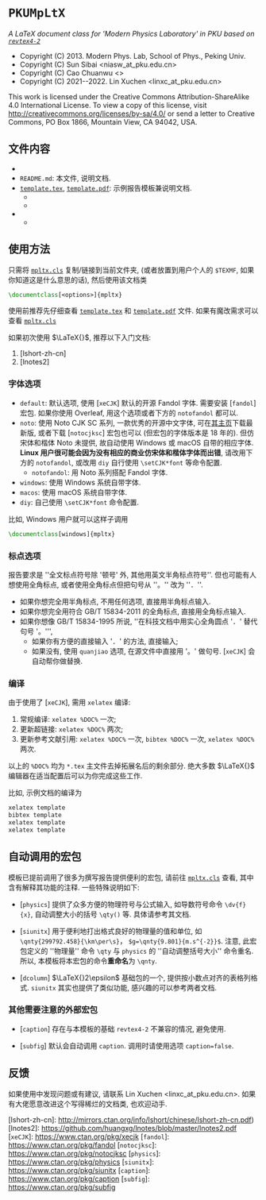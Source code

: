 # `PKUMpLtX`
*A LaTeX document class for 'Modern Physics Laboratory' in PKU based on [`revtex4-2`]*

+ Copyright (C) 2013. Modern Phys. Lab, School of Phys., Peking Univ.
+ Copyright (C) Sun Sibai <niasw_at_pku.edu.cn>
+ Copyright (C) Cao Chuanwu <>
+ Copyright (C) 2021--2022. Lin Xuchen <linxc_at_pku.edu.cn>

This work is licensed under the Creative Commons Attribution-ShareAlike 4.0 International
License. To view a copy of this license, visit http://creativecommons.org/licenses/by-sa/4.0/
or send a letter to Creative Commons, PO Box 1866, Mountain View, CA 94042, USA.

## 文件内容

+ [`mpltx.cls`]: 模板文件.
+ `README.md`: 本文件, 说明文档.
+ [`template.tex`], [`template.pdf`]: 示例报告模板兼说明文档.
  + [`bibli.bib`]: 用于参考文献生成的文件.
  + [`fig/`]: 示例报告用到的图片.
+ [`figgen.py`]: 生成其中一张图片用的脚本.
  + [`fig.mplstyle`]: 相应的格式设置.

## 使用方法

只需将 [`mpltx.cls`] 复制/链接到当前文件夹, (或者放置到用户个人的 `$TEXMF`, 如果你知道这是什么意思的话), 然后使用该文档类
```latex
\documentclass[<options>]{mpltx}
```
使用前推荐先仔细查看 [`template.tex`] 和 [`template.pdf`] 文件.
如果有魔改需求可以查看 [`mpltx.cls`]

如果初次使用 $\LaTeX{}$, 推荐以下入门文档:
1. [lshort-zh-cn]
2. [lnotes2]

### 字体选项
+ `default`: 默认选项, 使用 [`xeCJK`] 默认的开源 Fandol 字体.
  需要安装 [`fandol`] 宏包. 如果你使用 Overleaf, 用这个选项或者下方的 `notofandol` 都可以.
+ `noto`: 使用 Noto CJK SC 系列, 一款优秀的开源中文字体, 可在[其主页](https://github.com/googlefonts/noto-cjk/releases)下载最新版,
  或者下载 [`notocjksc`] 宏包也可以 (但宏包的字体版本是 18 年的).
  但仿宋体和楷体 Noto 未提供, 故自动使用 Windows 或 macOS 自带的相应字体. **Linux 用户很可能会因为没有相应的商业仿宋体和楷体字体而出错**, 请改用下方的 `notofandol`, 或改用 `diy` 自行使用 `\setCJK*font` 等命令配置.
  + `notofandol`: 用 Noto 系列搭配 Fandol 字体.
+ `windows`: 使用 Windows 系统自带字体.
+ `macos`: 使用 macOS 系统自带字体.
+ `diy`: 自己使用 `\setCJK*font` 命令配置.

比如, Windows 用户就可以这样子调用
```latex
\documentclass[windows]{mpltx}
```

### 标点选项
报告要求是 ''全文标点符号除 '顿号' 外, 其他用英文半角标点符号''.
但也可能有人想使用全角标点, 或者使用全角标点但把句号从 ''。'' 改为 ''．''.
+ 如果你想完全用半角标点, 不用任何选项, 直接用半角标点输入.
+ 如果你想完全用符合 GB/T 15834-2011 的全角标点, 直接用全角标点输入.
+ 如果你想像 GB/T 15834-1995 所说, ''在科技文档中用实心全角圆点 '．' 替代句号 '。''', 
  + 如果你有方便的直接输入 '．' 的方法, 直接输入;
  + 如果没有, 使用 `quanjiao` 选项, 在源文件中直接用 '。' 做句号.
    [`xeCJK`] 会自动帮你做替换.

### 编译
由于使用了 [`xeCJK`], 需用 `xelatex` 编译:
1. 常规编译: `xelatex %DOC%` 一次;
2. 更新超链接: `xelatex %DOC%` 两次;
3. 更新参考文献引用: `xelatex %DOC%` 一次, `bibtex %DOC%` 一次, `xelatex %DOC%` 两次.

以上的 `%DOC%` 均为 `*.tex` 主文件去掉拓展名后的剩余部分.
绝大多数 $\LaTeX{}$ 编辑器在适当配置后可以为你完成这些工作.

比如, 示例文档的编译为
```bash
xelatex template
bibtex template
xelatex template
xelatex template
```

## 自动调用的宏包

模板已提前调用了很多为撰写报告提供便利的宏包, 请前往 [`mpltx.cls`] 查看, 其中含有解释其功能的注释.
一些特殊说明如下:

+ [`physics`] 提供了众多方便的物理符号与公式输入,
如导数符号命令 `\dv{f}{x}`, 自动调整大小的括号 `\qty()` 等.
具体请参考其文档.

+ [`siunitx`] 用于便利地打出格式良好的物理量的值和单位, 如 `\qnty{299792.458}{\km\per\s}`， `$g=\qnty{9.801}{m.s^{-2}}$`.
注意, 此宏包定义的 ''物理量'' 命令 `\qty` 与 `physics` 的 ''自动调整括号大小'' 命令重名.
所以, 本模板将本宏包的命令**重命名**为 `\qnty`.

+ [`dcolumn`] $\LaTeX{}2\epsilon$ 基础包的一个, 提供按小数点对齐的表格列格式.
`siunitx` 其实也提供了类似功能, 感兴趣的可以参考两者文档.

### 其他需要注意的外部宏包

+ [`caption`] 存在与本模板的基础 `revtex4-2` 不兼容的情况, 避免使用.

+ [`subfig`] 默认会自动调用 `caption`.
调用时请使用选项 `caption=false`.

## 反馈

如果使用中发现问题或有建议, 请联系 Lin Xuchen <linxc_at_pku.edu.cn>.
如果有大佬愿意改进这个写得稀烂的文档类, 也欢迎动手.

[`mpltx.cls`]: mpltx.cls
[`template.tex`]: template.tex
[`template.pdf`]: template.pdf
[`bibli.bib`]: bibli.bib
[`fig/`]: fig/
[`figgen.py`]: figgen.py
[`fig.mplstyle`]: fig.mplstyle

[`revtex4-2`]: https://www.ctan.org/pkg/revtex
[lshort-zh-cn]: http://mirrors.ctan.org/info/lshort/chinese/lshort-zh-cn.pdf)
[lnotes2]: https://github.com/huangxg/lnotes/blob/master/lnotes2.pdf
[`xeCJK`]: https://www.ctan.org/pkg/xecjk
[`fandol`]: https://www.ctan.org/pkg/fandol
[`notocjksc`]: https://www.ctan.org/pkg/notocjksc
[`physics`]: https://www.ctan.org/pkg/physics
[`siunitx`]: https://www.ctan.org/pkg/siunitx
[`caption`]: https://www.ctan.org/pkg/caption
[`subfig`]: https://www.ctan.org/pkg/subfig
